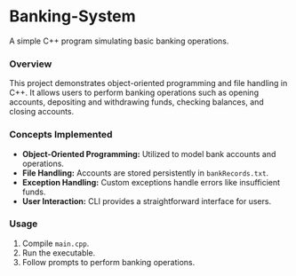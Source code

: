 # Banking-System
A simple C++ program simulating basic banking operations.

### Overview
This project demonstrates object-oriented programming and file handling in C++. It allows users to perform banking operations such as opening accounts, depositing and withdrawing funds, checking balances, and closing accounts.

### Concepts Implemented
- **Object-Oriented Programming:** Utilized to model bank accounts and operations.
- **File Handling:** Accounts are stored persistently in `bankRecords.txt`.
- **Exception Handling:** Custom exceptions handle errors like insufficient funds.
- **User Interaction:** CLI provides a straightforward interface for users.

### Usage
1. Compile `main.cpp`.
2. Run the executable.
3. Follow prompts to perform banking operations.
